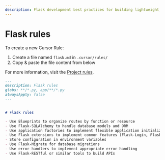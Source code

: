 ```yaml
---
description: Flask development best practices for building lightweight, modular web applications and APIs.
---
```


# Flask rules

To create a new Cursor Rule:

1. Create a file named `flask.md` in `.cursor/rules/`
2. Copy & paste the file content from below

For more information, visit the [Project rules](https://docs.cursor.com/context/rules#project-rules).


```markdown
---
description: Flask rules
globs: **/*.py, app/**/*.py
alwaysApply: false
---


# Flask rules

- Use Blueprints to organize routes by function or resource
- Use Flask-SQLAlchemy to handle database models and ORM
- Use application factories to implement flexible application initialization
- Use Flask extensions to implement common features (Flask-Login, Flask-WTF, etc.)
- Store configuration in environment variables
- Use Flask-Migrate for database migrations
- Use error handlers to implement appropriate error handling
- Use Flask-RESTful or similar tools to build APIs
```
